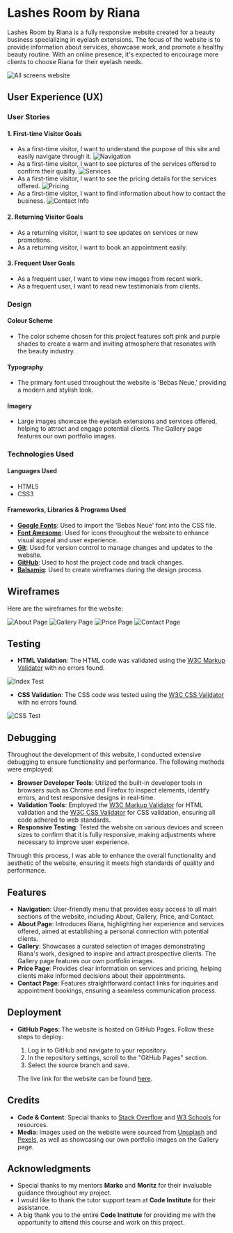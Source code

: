 # Lashes Room by Riana

Lashes Room by Riana is a fully responsive website created for a beauty business specializing in eyelash extensions. The focus of the website is to provide information about services, showcase work, and promote a healthy beauty routine. With an online presence, it's expected to encourage more clients to choose Riana for their eyelash needs.

![All screens website](README-images/screenshot%202024-10-30%20211434.png)

## User Experience (UX)

### User Stories

#### 1. First-time Visitor Goals
- As a first-time visitor, I want to understand the purpose of this site and easily navigate through it.
![Navigation](README-images/Снимок%20экрана%202024-10-30%20214403.png)
- As a first-time visitor, I want to see pictures of the services offered to confirm their quality.
![Services](README-images/Снимок%20экрана%202024-10-30%20214431.png)
- As a first-time visitor, I want to see the pricing details for the services offered.
![Pricing](README-images/Снимок%20экрана%202024-10-30%20214552.png)
- As a first-time visitor, I want to find information about how to contact the business.
![Contact Info](README-images/Снимок%20экрана%202024-10-30%20214611.png)

#### 2. Returning Visitor Goals
- As a returning visitor, I want to see updates on services or new promotions.
- As a returning visitor, I want to book an appointment easily.

#### 3. Frequent User Goals
- As a frequent user, I want to view new images from recent work.
- As a frequent user, I want to read new testimonials from clients.

### Design

#### Colour Scheme
- The color scheme chosen for this project features soft pink and purple shades to create a warm and inviting atmosphere that resonates with the beauty industry.

#### Typography
- The primary font used throughout the website is 'Bebas Neue,' providing a modern and stylish look.

#### Imagery
- Large images showcase the eyelash extensions and services offered, helping to attract and engage potential clients. The Gallery page features our own portfolio images.

### Technologies Used

#### Languages Used
- HTML5
- CSS3

#### Frameworks, Libraries & Programs Used
- **[Google Fonts](https://fonts.google.com/)**: Used to import the 'Bebas Neue' font into the CSS file.
- **[Font Awesome](https://fontawesome.com/)**: Used for icons throughout the website to enhance visual appeal and user experience.
- **[Git](https://gitpod.io/)**: Used for version control to manage changes and updates to the website.
- **[GitHub](https://github.com/)**: Used to host the project code and track changes.
- **[Balsamiq](https://balsamiq.com/wireframes/)**: Used to create wireframes during the design process.

## Wireframes

Here are the wireframes for the website:

![About Page](README-images/About%20Page.png)
![Gallery Page](README-images/Gallery.png)
![Price Page](README-images/Price.png)
![Contact Page](README-images/Contact.png)


## Testing
- **HTML Validation**: The HTML code was validated using the [W3C Markup Validator](https://validator.w3.org/) with no errors found.
  
![Index Test](README-images/Html.png)

- **CSS Validation**: The CSS code was tested using the [W3C CSS Validator](https://jigsaw.w3.org/css-validator/) with no errors found.
  
![CSS Test](README-images/CSS.png)

## Debugging
Throughout the development of this website, I conducted extensive debugging to ensure functionality and performance. The following methods were employed:

- **Browser Developer Tools**: Utilized the built-in developer tools in browsers such as Chrome and Firefox to inspect elements, identify errors, and test responsive designs in real-time.
- **Validation Tools**: Employed the [W3C Markup Validator](https://validator.w3.org/) for HTML validation and the [W3C CSS Validator](https://jigsaw.w3.org/css-validator/) for CSS validation, ensuring all code adhered to web standards.
- **Responsive Testing**: Tested the website on various devices and screen sizes to confirm that it is fully responsive, making adjustments where necessary to improve user experience.

Through this process, I was able to enhance the overall functionality and aesthetic of the website, ensuring it meets high standards of quality and performance.

## Features
- **Navigation**: User-friendly menu that provides easy access to all main sections of the website, including About, Gallery, Price, and Contact.
- **About Page**: Introduces Riana, highlighting her experience and services offered, aimed at establishing a personal connection with potential clients.
- **Gallery**: Showcases a curated selection of images demonstrating Riana's work, designed to inspire and attract prospective clients. The Gallery page features our own portfolio images.
- **Price Page**: Provides clear information on services and pricing, helping clients make informed decisions about their appointments.
- **Contact Page**: Features straightforward contact links for inquiries and appointment bookings, ensuring a seamless communication process.

## Deployment
- **GitHub Pages**: The website is hosted on GitHub Pages. Follow these steps to deploy:
  1. Log in to GitHub and navigate to your repository.
  2. In the repository settings, scroll to the "GitHub Pages" section.
  3. Select the source branch and save.
  
  The live link for the website can be found [here](https://martiiann.github.io/milestone-project1/).

## Credits
- **Code & Content**: Special thanks to [Stack Overflow](https://www.stackoverflow.com/) and [W3 Schools](https://www.w3schools.com/) for resources.
- **Media**: Images used on the website were sourced from [Unsplash](https://unsplash.com/) and [Pexels](https://www.pexels.com/), as well as showcasing our own portfolio images on the Gallery page.

## Acknowledgments
- Special thanks to my mentors **Marko** and **Moritz** for their invaluable guidance throughout my project.
- I would like to thank the tutor support team at **Code Institute** for their assistance.
- A big thank you to the entire **Code Institute** for providing me with the opportunity to attend this course and work on this project.
